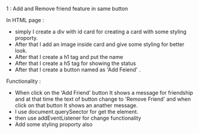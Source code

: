 1 : Add and Remove friend feature in same button

In HTML page :
- simply I create a div with id card for creating a card with some styling proporty.
- After that I add an image inside card and give some styling for better look.
- After that I create a h1 tag and put the name 
- After that I create a h5 tag for showing the status
- After that I create a button named as 'Add Feiend' .


Functionality : 
- When click on the 'Add Friend' button It shows a message for friendship and at that time the text of button 
  change to 'Remove Friend' and when click on that button It shows an anather message.
- I use document.querySeector for get the element.
- then use addEventListener for change functionality 
- Add some styling proporty also 

